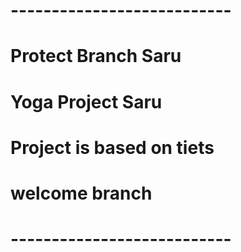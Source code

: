 # ---------------------------
# Protect Branch Saru 
# Yoga Project Saru
# Project is based on tiets
# welcome branch
# ---------------------------
